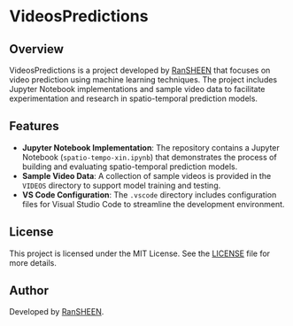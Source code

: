 # VideosPredictions

## Overview

VideosPredictions is a project developed by [RanSHEEN](https://github.com/RanSHEEN) that focuses on video prediction using machine learning techniques. The project includes Jupyter Notebook implementations and sample video data to facilitate experimentation and research in spatio-temporal prediction models.

## Features

- **Jupyter Notebook Implementation**: The repository contains a Jupyter Notebook (`spatio-tempo-xin.ipynb`) that demonstrates the process of building and evaluating spatio-temporal prediction models.
- **Sample Video Data**: A collection of sample videos is provided in the `VIDEOS` directory to support model training and testing.
- **VS Code Configuration**: The `.vscode` directory includes configuration files for Visual Studio Code to streamline the development environment.

## License

This project is licensed under the MIT License. See the [LICENSE](LICENSE) file for more details.

## Author

Developed by [RanSHEEN](https://github.com/RanSHEEN).
